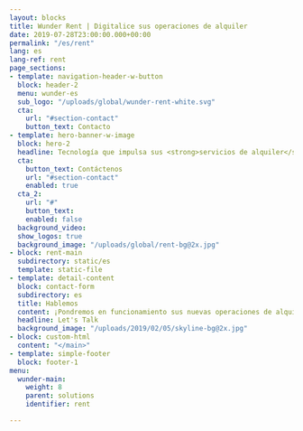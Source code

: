 ```yaml
---
layout: blocks
title: Wunder Rent | Digitalice sus operaciones de alquiler
date: 2019-07-28T23:00:00.000+00:00
permalink: "/es/rent"
lang: es
lang-ref: rent
page_sections:
- template: navigation-header-w-button
  block: header-2
  menu: wunder-es
  sub_logo: "/uploads/global/wunder-rent-white.svg"
  cta:
    url: "#section-contact"
    button_text: Contacto
- template: hero-banner-w-image
  block: hero-2
  headline: Tecnología que impulsa sus <strong>servicios de alquiler</strong>
  cta:
    button_text: Contáctenos
    url: "#section-contact"
    enabled: true
  cta_2:
    url: "#"
    button_text:
    enabled: false
  background_video:
  show_logos: true
  background_image: "/uploads/global/rent-bg@2x.jpg"
- block: rent-main
  subdirectory: static/es
  template: static-file
- template: detail-content
  block: contact-form
  subdirectory: es
  title: Hablemos
  content: ¡Pondremos en funcionamiento sus nuevas operaciones de alquiler en poco tiempo! Envíenos los siguientes datos y nos pondremos en contacto con usted en las próximas 24 horas.
  headline: Let's Talk
  background_image: "/uploads/2019/02/05/skyline-bg@2x.jpg"
- block: custom-html
  content: "</main>"
- template: simple-footer
  block: footer-1
menu:
  wunder-main:
    weight: 8
    parent: solutions
    identifier: rent

---
```

